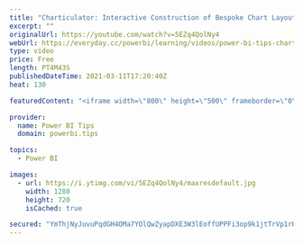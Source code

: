 ```yaml
---
title: "Charticulator: Interactive Construction of Bespoke Chart Layouts"
excerpt: ""
originalUrl: https://youtube.com/watch?v=5EZq4QolNy4
webUrl: https://everyday.cc/powerbi/learning/videos/power-bi-tips-charticulator-interactive-construction-of-bespoke-chart-layouts/
type: video
price: Free
length: PT4M43S
publishedDateTime: 2021-03-11T17:20:40Z
heat: 130

featuredContent: "<iframe width=\"800\" height=\"500\" frameborder=\"0\" src=\"https://www.youtube.com/embed/5EZq4QolNy4\" allow=\"accelerometer; autoplay; encrypted-media; gyroscope; picture-in-picture\" allowfullscreen></iframe>"

provider:
  name: Power BI Tips
  domain: powerbi.tips

topics:
  - Power BI

images:
  - url: https://i.ytimg.com/vi/5EZq4QolNy4/maxresdefault.jpg
    width: 1280
    height: 720
    isCached: true

secured: "YmThjNyJuvuPqdGH4OMa7YOlQwZyapDXE3W3lEoffUPPFi3op9k1jtTrVp1rHk6hPsWHxEkVXTSyLWoDkIhMMu0jRu1ZIN2JWWdkDYeNr8Lp5xt5doQLH9pvudKFL4b1AlfFeeFK3wIWb8Hrte+EJLkswzsepWSIKMjRiKI6aqIsdfkX//UDCYePPEfoFWgnJ1fWiYYebB3nDa+6LWrIopJhrMH4ZM0X2JoYpI6Q/KB6E9YwZo/LUpm3/SpwIdu9/5va9RrEtkdiefQP7jqnOdDBdSAFpsE40SU+7WciZ/LidPmrhnL60ThdWt51VuDcn9VxZLiDi6RqSBGxTrRKiX8B63KZ8pSd6o9DfRTFH1WW0w23uStO+8vA0d1cLqoS81xN8ycvQGMjui1l/Iyk0wGful7XzgDGfN4Idm9rwmA=;iuXwOcaRRvYVcpGCf/jPfw=="
---
```



